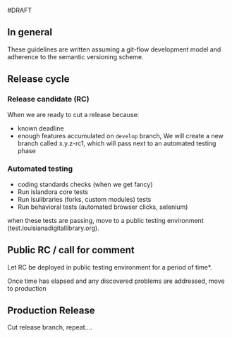 #DRAFT

## In general

These guidelines are written assuming a git-flow development model and adherence to the semantic versioning scheme.

## Release cycle

### Release candidate (RC)

When we are ready to cut a release because:
- known deadline
- enough features accumulated on `develop` branch,
We will create a new branch called x.y.z-rc1, which will pass next to an automated testing phase

### Automated testing

- coding standards checks (when we get fancy)
- Run islandora core tests
- Run lsulibraries (forks, custom modules) tests
- Run behavioral tests (automated browser clicks, selenium)

when these tests are passing, move to a public testing environment (test.louisianadigitallibrary.org).

## Public RC / call for comment

Let RC be deployed in public testing environment for a period of time*.

Once time has elapsed and any discovered problems are addressed, move to production

## Production Release

Cut release branch, repeat....
